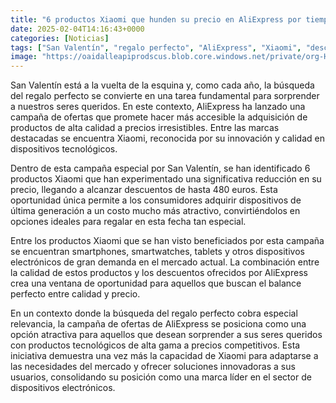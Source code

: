 ```yaml
---
title: "6 productos Xiaomi que hunden su precio en AliExpress por tiempo limitado - hasta 480 euros de descuento"
date: 2025-02-04T14:16:43+0000
categories: [Noticias]
tags: ["San Valentín", "regalo perfecto", "AliExpress", "Xiaomi", "descuentos", "productos tecnológicos", "campaña de ofertas."]
image: "https://oaidalleapiprodscus.blob.core.windows.net/private/org-HKmKxpuNw3Y88lm4EBrIPq0n/user-ZwiCXOggLL8ZNNKE2g7rXFmV/img-yKkYkGwWhqeU68z4zm4IVbOR.png?st=2025-02-04T13%3A16%3A43Z&se=2025-02-04T15%3A16%3A43Z&sp=r&sv=2024-08-04&sr=b&rscd=inline&rsct=image/png&skoid=d505667d-d6c1-4a0a-bac7-5c84a87759f8&sktid=a48cca56-e6da-484e-a814-9c849652bcb3&skt=2025-02-04T00%3A15%3A45Z&ske=2025-02-05T00%3A15%3A45Z&sks=b&skv=2024-08-04&sig=JGwUvcf/%2B1g6Jex2jqtEY60F/dN5eK3gqi5DrKVok8g%3D"
---
```


San Valentín está a la vuelta de la esquina y, como cada año, la búsqueda del regalo perfecto se convierte en una tarea fundamental para sorprender a nuestros seres queridos. En este contexto, AliExpress ha lanzado una campaña de ofertas que promete hacer más accesible la adquisición de productos de alta calidad a precios irresistibles. Entre las marcas destacadas se encuentra Xiaomi, reconocida por su innovación y calidad en dispositivos tecnológicos.

Dentro de esta campaña especial por San Valentín, se han identificado 6 productos Xiaomi que han experimentado una significativa reducción en su precio, llegando a alcanzar descuentos de hasta 480 euros. Esta oportunidad única permite a los consumidores adquirir dispositivos de última generación a un costo mucho más atractivo, convirtiéndolos en opciones ideales para regalar en esta fecha tan especial.

Entre los productos Xiaomi que se han visto beneficiados por esta campaña se encuentran smartphones, smartwatches, tablets y otros dispositivos electrónicos de gran demanda en el mercado actual. La combinación entre la calidad de estos productos y los descuentos ofrecidos por AliExpress crea una ventana de oportunidad para aquellos que buscan el balance perfecto entre calidad y precio.

En un contexto donde la búsqueda del regalo perfecto cobra especial relevancia, la campaña de ofertas de AliExpress se posiciona como una opción atractiva para aquellos que desean sorprender a sus seres queridos con productos tecnológicos de alta gama a precios competitivos. Esta iniciativa demuestra una vez más la capacidad de Xiaomi para adaptarse a las necesidades del mercado y ofrecer soluciones innovadoras a sus usuarios, consolidando su posición como una marca líder en el sector de dispositivos electrónicos.
    